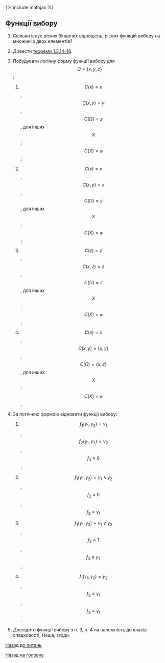 <!-- 15.05 -->
{% include mathjax %}

## Функції вибору

1. Скільки існує різних бінарних відношень, різних функцій вибору на множині з двох елементів?

2. Довести [теореми 1.3.14&ndash;16](../lectures/03.pdf).

3. Побудувати логічну форму функції вибору для $$\Omega = \{x, y, z\}$$:

	1. $$C(x) = x$$, $$C(x, y) = y$$, $$C(\Omega) = z$$, для інших $$X$$: $$C(X) = \varnothing$$;

	2. $$C(x) = x$$, $$C(x, y) = x$$, $$C(\Omega) = y$$, для інших $$X$$: $$C(X) = \varnothing$$;

	3. $$C(z) = z$$, $$C(x, z) = z$$, $$C(\Omega) = z$$, для інших $$X$$: $$C(X) = \varnothing$$;

	4. $$C(x) = x$$, $$C(x, y) = \{x, y\}$$, $$C(\Omega) = \{x, z\}$$, для інших $$X$$: $$C(X) = \varnothing$$.

4. За логічною формою відновити функції вибору:

	1. $$f_1(\gamma_1, \gamma_2) = \gamma_1$$, $$f_2(\gamma_1, \gamma_2) = \gamma_2$$, $$f_3 \equiv 0$$;

	2. $$f_1(\gamma_1, \gamma_2) = \gamma_1 \land \gamma_2$$, $$f_2 \equiv 0$$, $$f_3 \equiv \gamma_1$$

	3. $$f_1(\gamma_1, \gamma_2) = \gamma_1 \lor \gamma_2$$, $$f_2 \equiv 1$$, $$f_3 \equiv \gamma_2$$;

	4. $$f_1(\gamma_1, \gamma_2) = \gamma_2$$, $$f_2 \equiv \gamma_1$$, $$f_3 \equiv \gamma_1$$.

5. Дослідити функції вибору з п.&nbsp;3, п.&nbsp;4 на належність до класів спадковості, Неша, згоди.

[Назад до питань](README.md)

[Назад на головну](../README.md)